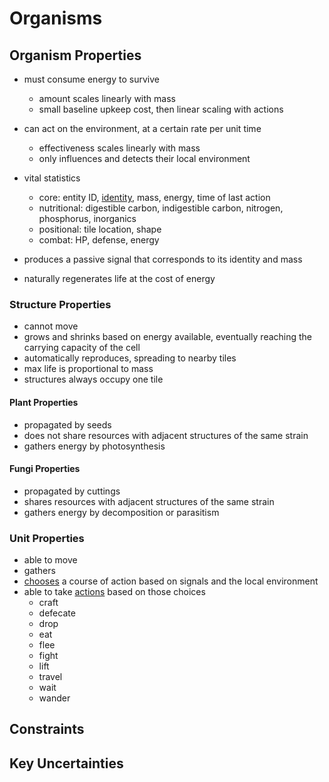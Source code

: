 # Organisms

## Organism Properties

- must consume energy to survive
  - amount scales linearly with mass
  - small baseline upkeep cost, then linear scaling with actions
- can act on the environment, at a certain rate per unit time
  - effectiveness scales linearly with mass
  - only influences and detects their local environment
- vital statistics

  - core: entity ID, [identity](../signals/README.md), mass, energy, time of last action
  - nutritional: digestible carbon, indigestible carbon, nitrogen, phosphorus, inorganics
  - positional: tile location, shape
  - combat: HP, defense, energy

- produces a passive signal that corresponds to its identity and mass
- naturally regenerates life at the cost of energy

### Structure Properties

- cannot move
- grows and shrinks based on energy available, eventually reaching the carrying capacity of the cell
- automatically reproduces, spreading to nearby tiles
- max life is proportional to mass
- structures always occupy one tile

#### Plant Properties

- propagated by seeds
- does not share resources with adjacent structures of the same strain
- gathers energy by photosynthesis

#### Fungi Properties

- propagated by cuttings
- shares resources with adjacent structures of the same strain
- gathers energy by decomposition or parasitism

### Unit Properties

- able to move
- gathers
- [chooses](../signals/decisions.md) a course of action based on signals and the local environment
- able to take [actions](../signals/decisions.md) based on those choices
  - craft
  - defecate
  - drop
  - eat
  - flee
  - fight
  - lift
  - travel
  - wait
  - wander

## Constraints

## Key Uncertainties

